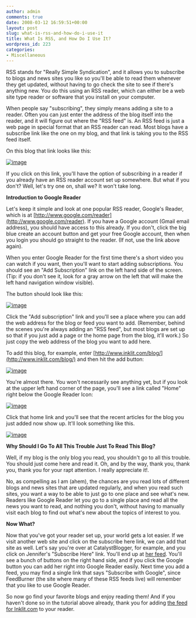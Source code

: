```yaml
---
author: admin
comments: true
date: 2008-03-12 16:59:51+00:00
layout: post
slug: what-is-rss-and-how-do-i-use-it
title: What Is RSS, and How Do I Use It?
wordpress_id: 223
categories:
- Miscellaneous
---
```


RSS stands for "Really Simple Syndication", and it allows you to subscribe to blogs and news sites you like so you'll be able to read them whenever they get updated, without having to go check the site to see if there's anything new. You do this using an RSS reader, which can either be a web site type reader or software that you install on your computer.

 

When people say "subscribing", they simply means adding a site to a reader. Often you can just enter the address of the blog itself into the reader, and it will figure out where the "RSS feed" is. An RSS feed is just a web page in special format that an RSS reader can read. Most blogs have a subscribe link like the one on my blog, and that link is taking you to the RSS feed itself.

 

On this blog that link looks like this:      
     
[![image](http://www.particlewave.com/internet-marketing/wp-content/uploads/2008/03/image.png)](http://www.inklit.com/blog/feed/)

 

If you click on this link, you'll have the option of subscribing in a reader if you already have an RSS reader account set up somewhere. But what if you don't? Well, let's try one on, shall we? It won't take long.

 

**Introduction to Google Reader**

 

Let's keep it simple and look at one popular RSS reader, Google's Reader, which is at [http://www.google.com/reader](http://www.google.com/reader). If you have a Google account (Gmail email address), you should have access to this already. If you don't, click the big blue create an account button and get your free Google account, then when you login you should go straight to the reader. (If not, use the link above again).

 

When you enter Google Reader for the first time there's a short video you can watch if you want, then you'll want to start adding subscriptions. You should see an "Add Subscription" link on the left hand side of the screen. (Tip: if you don't see it, look for a gray arrow on the left that will make the left hand navigation window visible).

 

The button should look like this: 

 

[![image](http://www.particlewave.com/internet-marketing/wp-content/uploads/2008/03/image-thumb.png)](http://www.particlewave.com/internet-marketing/wp-content/uploads/2008/03/image1.png)

 

Click the "Add subscription" link and you'll see a place where you can add the web address for the blog or feed you want to add. (Remember, behind the scenes you're always adding an "RSS feed", but most blogs are set up so that if you just add a page or the home page from the blog, it'll work.) So just copy the web address of the blog you want to add here.

 

To add this blog, for example, enter [http://www.inklit.com/blog/](http://www.inklit.com/blog/) and then hit the add button:       
     
[![image](http://www.particlewave.com/internet-marketing/wp-content/uploads/2008/03/image-thumb1.png)](http://www.particlewave.com/internet-marketing/wp-content/uploads/2008/03/image2.png)

 

You're almost there. You won't necessarily see anything yet, but if you look at the upper left hand corner of the page, you'll see a link called "Home" right below the Google Reader Icon:      


 

[![image](http://www.particlewave.com/internet-marketing/wp-content/uploads/2008/03/image-thumb2.png)](http://www.particlewave.com/internet-marketing/wp-content/uploads/2008/03/image3.png)

 

 

Click that home link and you'll see that the recent articles for the blog you just added now show up. It'll look something like this.

 

    
[![image](http://www.particlewave.com/internet-marketing/wp-content/uploads/2008/03/image-thumb3.png)](http://www.particlewave.com/internet-marketing/wp-content/uploads/2008/03/image4.png)

 

**Why Should I Go To All This Trouble Just To Read This Blog?**

 

Well, if my blog is the only blog you read, you shouldn't go to all this trouble. You should just come here and read it. Oh, and by the way, thank you, thank you, thank you for your rapt attention. I really appreciate it!.

 

No, as compelling as I am (ahem), the chances are you read lots of different blogs and news sites that are updated regularly, and when you read such sites, you want a way to be able to just go to one place and see what's new. Readers like Google Reader let you go to a single place and read all the news you want to read, and nothing you don't, without having to manually visit each blog to find out what's new about the topics of interest to you.

 

**Now What?**

 

Now that you've got your reader set up, your world gets a lot easier. If we visit another web site and click on the subscribe here link, we can add that site as well. Let's say you're over at CatalystBlogger, for example, and you click on Jennifer's "Subscribe Here" link. You'll end up at [her feed](http://feeds.feedburner.com/Catalystblogger). You'll see a bunch of buttons on the right hand side, and if you click the Google button you can add her right into Google Reader easily. Next time you add a feed, you may find a single link that says "Subscribe with Google", since FeedBurner (the site where many of these RSS feeds live) will remember that you like to use Google Reader.

 

So now go find your favorite blogs and enjoy reading them! And if you haven't done so in the tutorial above already, thank you for adding [the feed for Inklit.com](http://feeds.feedburner.com/InklitcomWritingBlog) to your reader.
